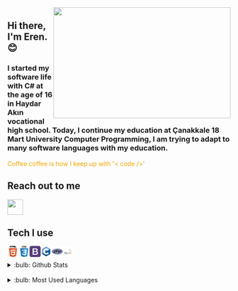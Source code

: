 <img src="https://media0.giphy.com/media/iIqmM5tTjmpOB9mpbn/giphy.gif?cid=ecf05e474qjbh9wfgk14jzjqjd35ytdqz63n5be60b4okg8q&rid=giphy.gif&ct=g" align="right"  width="400" height="250">

## Hi there, I'm Eren. :blush:

### I started my software life with C# at the age of 16 in Haydar Akın vocational high school. Today, I continue my education at Çanakkale 18 Mart University Computer Programming, I am trying to adapt to many software languages ​​with my education.

<font color="orange">Coffee coffee is how I keep up with '< code />' </font>

## Reach out to me

[<img width="35 " height="35" src="https://unpkg.com/simple-icons@v7/icons/linkedin.svg" align="left" />][linkedin]

<br/>
<br/>

## Tech I use

<img align="left" src="https://raw.githubusercontent.com/github/explore/80688e429a7d4ef2fca1e82350fe8e3517d3494d/topics/html/html.png" width="25" height="25" />
<img align="left" src="https://raw.githubusercontent.com/github/explore/80688e429a7d4ef2fca1e82350fe8e3517d3494d/topics/css/css.png" width="25" height="25" />
<img align="left" src="https://raw.githubusercontent.com/github/explore/80688e429a7d4ef2fca1e82350fe8e3517d3494d/topics/bootstrap/bootstrap.png" width="25" height="25"/>
<img align="left" src="https://raw.githubusercontent.com/github/explore/f3e22f0dca2be955676bc70d6214b95b13354ee8/topics/c/c.png" width="25" height="25"/>
<img align="left" src="https://raw.githubusercontent.com/github/explore/ccc16358ac4530c6a69b1b80c7223cd2744dea83/topics/php/php.png" width="25" height="25"/>
<img align="left" src="https://raw.githubusercontent.com/github/explore/80688e429a7d4ef2fca1e82350fe8e3517d3494d/topics/mysql/mysql.png" width="25" height="25"/>

<br/>
<br/>

<details>
<summary>:bulb: Github Stats</summary>
<img src="https://github-readme-stats.vercel.app/api?username=balciieren&theme=radical">
</details>

<br/>

<details>
<summary>:bulb: Most Used Languages</summary>
<img src="https://github-readme-stats.vercel.app/api/top-langs/?username=balciieren&layout=compact">
</details>

[linkedin]: https://www.linkedin.com/in/eren-balci-7a96511b0/
